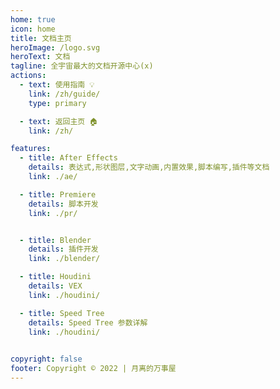 ```yaml
---
home: true
icon: home
title: 文档主页
heroImage: /logo.svg
heroText: 文档
tagline: 全宇宙最大的文档开源中心(x)
actions:
  - text: 使用指南 💡
    link: /zh/guide/
    type: primary

  - text: 返回主页 🏠
    link: /zh/

features:
  - title: After Effects
    details: 表达式,形状图层,文字动画,内置效果,脚本编写,插件等文档
    link: ./ae/

  - title: Premiere
    details: 脚本开发
    link: ./pr/


  - title: Blender
    details: 插件开发
    link: ./blender/

  - title: Houdini
    details: VEX
    link: ./houdini/

  - title: Speed Tree
    details: Speed Tree 参数详解
    link: ./houdini/

 
copyright: false
footer: Copyright © 2022 | 月离的万事屋
---
```

